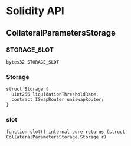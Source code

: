 # Solidity API

## CollateralParametersStorage

### STORAGE_SLOT

```solidity
bytes32 STORAGE_SLOT
```

### Storage

```solidity
struct Storage {
  uint256 liquidationThresholdRate;
  contract ISwapRouter uniswapRouter;
}
```

### slot

```solidity
function slot() internal pure returns (struct CollateralParametersStorage.Storage r)
```

